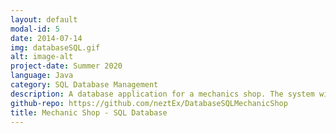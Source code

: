 ```yaml
---
layout: default
modal-id: 5
date: 2014-07-14
img: databaseSQL.gif
alt: image-alt
project-date: Summer 2020
language: Java
category: SQL Database Management
description: A database application for a mechanics shop. The system will be used to track information about customers, cars, mechanics, car ownership, service request and billing information. The database is created using postgreSQL. My role was to develope the main interface the user to interact with, the application is able to access a SQL database and make SQL calls to the database in order to add or modify any data.
github-repo: https://github.com/neztEx/DatabaseSQLMechanicShop
title: Mechanic Shop - SQL Database
---
```

